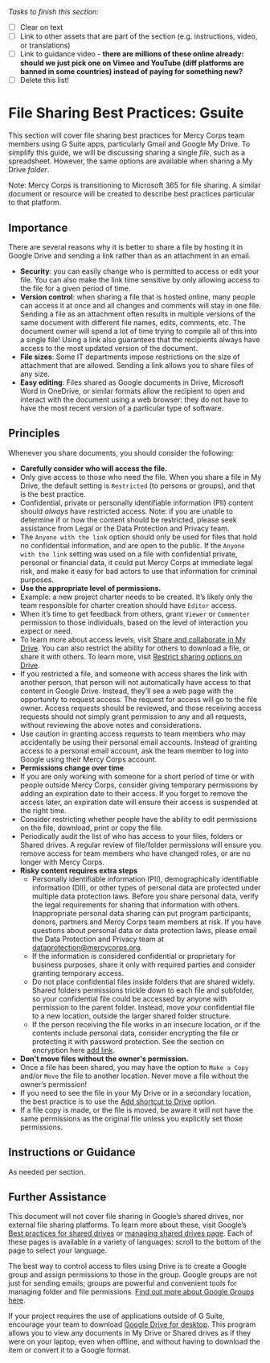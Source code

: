 *Tasks to finish this section:*
- [ ] Clear on text
- [ ] Link to other assets that are part of the section (e.g. instructions, video, or translations)
- [ ] Link to guidance video - **there are millions of these online already: should we just pick one on Vimeo and YouTube (diff platforms are banned in some countries) instead of paying for something new?**
- [ ] Delete this list!

# File Sharing Best Practices: Gsuite
This section will cover file sharing best practices for Mercy Corps team members using G Suite apps, particularly Gmail and Google My Drive. To simplify this guide, we will be discussing sharing a single *file*, such as a spreadsheet. However, the same options are available when sharing a My Drive *folder*.

Note: Mercy Corps is transitioning to Microsoft 365 for file sharing. A similar document or resource will be created to describe best practices particular to that platform.

## Importance
There are several reasons why it is better to share a file by hosting it in Google Drive and sending a link rather than as an attachment in an email.
- **Security**: you can easily change who is permitted to access or edit your file. You can also make the link time sensitive by only allowing access to the file for a given period of time.
- **Version control**: when sharing a file that is hosted online, many people can access it at once and all changes and comments will stay in one file. Sending a file as an attachment often results in multiple versions of the same document with different file names, edits, comments, etc. The document owner will spend a lot of time trying to compile all of this into a single file! Using a link also guarantees that the recipients always have access to the most updated version of the document.
- **File sizes**: Some IT departments impose restrictions on the size of attachment that are allowed. Sending a link allows you to share files of any size.
- **Easy editing**: Files shared as Google documents in Drive, Microsoft Word in OneDrive, or similar formats allow the recipient to open and interact with the document using a web browser: they do not have to have the most recent version of a particular type of software.

## Principles
Whenever you share documents, you should consider the following:
- **Carefully consider who will access the file.**
 - Only give access to those who need the file. When you share a file in My Drive, the default setting is `Restricted` (to persons or groups),
and that is the best practice.
 - Confidential, private or personally identifiable information (PII) content should *always* have restricted access. Note: if you are unable to determine if or how the content should be restricted, please seek assistance from Legal or the Data Protection and Privacy team.
 - The `Anyone with the link` option should only be used for files that hold no confidential information, and are open to the public. If the `Anyone with the link` setting was used on a file with confidential private, personal or financial data, it could put Mercy Corps at
immediate legal risk, and make it easy for bad actors to use that information for criminal purposes.
- **Use the appropriate level of permissions.**
 - Example: a new project charter needs to be created. It’s likely only the team responsible for charter creation should have `Editor` access.
 - When it’s time to get feedback from others, grant `Viewer` or `Commenter` permission to those individuals, based on the level of interaction you expect or need.
 - To learn more about access levels, visit [Share and collaborate in My Drive](https://support.google.com/a/users/answer/9310248?hl=en). You can also restrict the ability for others to download a file, or share it with others. To learn more, visit [Restrict sharing options on Drive](https://support.google.com/a/users/answer/9308868?hl=en).
 - If you restricted a file, and someone with access shares the link with another person, that person will not automatically have access to that content in Google Drive. Instead, they’ll see a web page with the opportunity to request access. The request for access will go to the file owner. Access requests should be reviewed, and those receiving access requests should not simply grant permission to any and all requests, without reviewing the above notes and considerations.
 - Use caution in granting access requests to team members who may accidentally be using their personal email accounts. Instead of granting access to a personal email account, ask the team member to log into Google using their Mercy Corps account.
- **Permissions change over time**
 - If you are only working with someone for a short period of time or with people outside Mercy Corps, consider giving temporary permissions by adding an expiration date to their access. If you forget to remove the access later, an expiration date will ensure their access is suspended at the right time.
 - Consider restricting whether people have the ability to edit permissions on the file, download, print or copy the file.
 - Periodically audit the list of who has access to your files, folders or Shared drives. A regular review of file/folder permissions will ensure you remove access for team members who have changed roles, or are no longer with Mercy Corps.
- **Risky content requires extra steps**
  - Personally identifiable information (PII), demographically identifiable information (DII), or other types of personal data are protected under multiple data protection laws. Before you share personal data, verify the legal requirements for sharing that information with others. Inappropriate personal data sharing can put program participants, donors, partners and Mercy Corps team members at risk. If you have questions about personal data or data protection laws, please email the Data Protection and Privacy team at dataprotection@mercycorps.org.
  - If the information is considered confidential or proprietary for business purposes, share it only with required parties and consider granting temporary access.
  - Do not place confidential files inside folders that are shared widely. Shared folders permissions trickle down to each file and subfolder, so your confidential file could be accessed by anyone with permission to the parent folder. Instead, move your confidential file to a new location, outside the larger shared folder structure.
  - If the person receiving the file works in an insecure location, or if the contents include personal data, consider encrypting the file or protecting it with password protection. See the section on encryption here [add link](www.link.com).
- **Don't move files without the owner's permission.**
 - Once a file has been shared, you may have the option to `Make a Copy` and/or `Move` the file to another location. Never move a file without the owner’s permission!
 - If you need to see the file in your My Drive or in a secondary location, the best practice is to use the [Add shortcut to Drive](https://support.google.com/drive/answer/9700156?hl=en&co=GENIE.Platform%3DDesktop) option.
 - If a file copy is made, or the file is moved, be aware it will not have the same permissions as the original file unless you explicitly set those permissions.

## Instructions or Guidance
As needed per section.

## Further Assistance
This document will not cover file sharing in Google’s shared drives, nor external file sharing platforms. To learn more about these, visit Google’s [Best practices for shared drives](https://support.google.com/a/users/answer/9310352?hl=en) or [managing shared drives page](https://support.google.com/a/topic/7337266?hl=en&ref_topic=2490075). Each of these pages is available in a variety of languages: scroll to the bottom of the page to select your language.

The best way to control access to files using Drive is to create a Google group and assign permissions to those in the group. Google groups are not just for sending emails; groups are powerful and convenient tools for managing folder and file permissions. [Find out more about Google Groups here](https://support.google.com/groups/?hl=en#topic=9216).

If your project requires the use of applications outside of G Suite, encourage your team to download [Google Drive for desktop](https://support.google.com/drive/answer/7329379?hl=en). This program allows you to view any documents in My Drive or Shared drives as if they were on your laptop, even when offline, and without having to download the item or convert it to a Google format.
